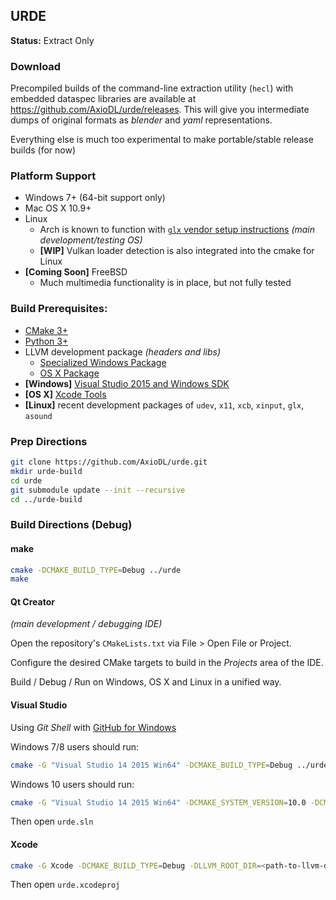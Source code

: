 ## URDE
**Status:** Extract Only

### Download
Precompiled builds of the command-line extraction utility (`hecl`) with embedded dataspec libraries are available at https://github.com/AxioDL/urde/releases. This will give you intermediate dumps of original formats as *blender* and *yaml* representations.

Everything else is much too experimental to make portable/stable release builds (for now)

### Platform Support
* Windows 7+ (64-bit support only)
* Mac OS X 10.9+
* Linux
    * Arch is known to function with [`glx` vendor setup instructions](https://wiki.archlinux.org/index.php/Category:Graphics) *(main development/testing OS)*
    * **[WIP]** Vulkan loader detection is also integrated into the cmake for Linux
* **[Coming Soon]** FreeBSD
    * Much multimedia functionality is in place, but not fully tested

### Build Prerequisites:
* [CMake 3+](https://cmake.org)
* [Python 3+](https://python.org)
* LLVM development package *(headers and libs)*
    * [Specialized Windows Package](https://www.dropbox.com/s/4u0rckvh3d3tvr1/LLVM-3.7.0-win64.exe)
    * [OS X Package](http://llvm.org/releases/3.7.0/clang+llvm-3.7.0-x86_64-apple-darwin.tar.xz)
* **[Windows]** [Visual Studio 2015 and Windows SDK](https://www.visualstudio.com/en-us/products/visual-studio-community-vs.aspx)
* **[OS X]** [Xcode Tools](https://developer.apple.com/xcode/download/)
* **[Linux]** recent development packages of `udev`, `x11`, `xcb`, `xinput`, `glx`, `asound`

### Prep Directions

```sh
git clone https://github.com/AxioDL/urde.git
mkdir urde-build
cd urde
git submodule update --init --recursive
cd ../urde-build
```

### Build Directions (Debug)

#### make

```sh
cmake -DCMAKE_BUILD_TYPE=Debug ../urde
make
```

#### Qt Creator 
*(main development / debugging IDE)*

Open the repository's `CMakeLists.txt` via File > Open File or Project.

Configure the desired CMake targets to build in the *Projects* area of the IDE.

Build / Debug / Run on Windows, OS X and Linux in a unified way.

#### Visual Studio

Using *Git Shell* with [GitHub for Windows](https://desktop.github.com/)

Windows 7/8 users should run:

```sh
cmake -G "Visual Studio 14 2015 Win64" -DCMAKE_BUILD_TYPE=Debug ../urde
```

Windows 10 users should run:

```sh
cmake -G "Visual Studio 14 2015 Win64" -DCMAKE_SYSTEM_VERSION=10.0 -DCMAKE_BUILD_TYPE=Debug ../urde
```

Then open `urde.sln`

#### Xcode

```sh
cmake -G Xcode -DCMAKE_BUILD_TYPE=Debug -DLLVM_ROOT_DIR=<path-to-llvm-dev-package> ../urde
```

Then open `urde.xcodeproj`
